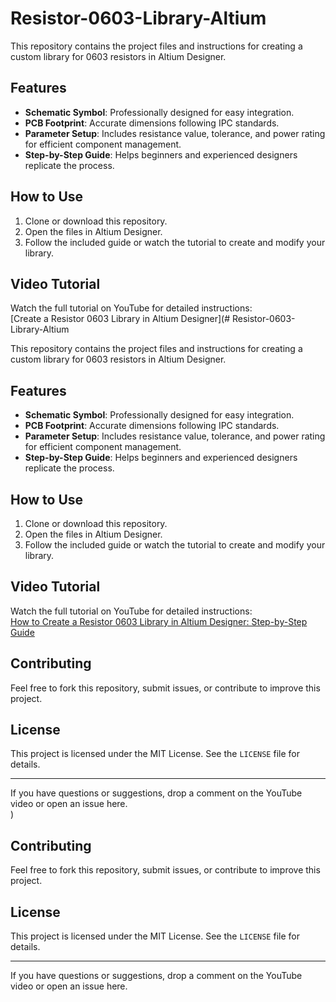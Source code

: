 # Resistor-0603-Library-Altium  

This repository contains the project files and instructions for creating a custom library for 0603 resistors in Altium Designer.  

## Features  
- **Schematic Symbol**: Professionally designed for easy integration.  
- **PCB Footprint**: Accurate dimensions following IPC standards.  
- **Parameter Setup**: Includes resistance value, tolerance, and power rating for efficient component management.  
- **Step-by-Step Guide**: Helps beginners and experienced designers replicate the process.  

## How to Use  
1. Clone or download this repository.  
2. Open the files in Altium Designer.  
3. Follow the included guide or watch the tutorial to create and modify your library.  

## Video Tutorial  
Watch the full tutorial on YouTube for detailed instructions:  
[Create a Resistor 0603 Library in Altium Designer](# Resistor-0603-Library-Altium  

This repository contains the project files and instructions for creating a custom library for 0603 resistors in Altium Designer.  

## Features  
- **Schematic Symbol**: Professionally designed for easy integration.  
- **PCB Footprint**: Accurate dimensions following IPC standards.  
- **Parameter Setup**: Includes resistance value, tolerance, and power rating for efficient component management.  
- **Step-by-Step Guide**: Helps beginners and experienced designers replicate the process.  

## How to Use  
1. Clone or download this repository.  
2. Open the files in Altium Designer.  
3. Follow the included guide or watch the tutorial to create and modify your library.  

## Video Tutorial  
Watch the full tutorial on YouTube for detailed instructions:  
[How to Create a Resistor 0603 Library in Altium Designer: Step-by-Step Guide](https://www.youtube.com/watch?v=YOUR_VIDEO_LINK)  

## Contributing  
Feel free to fork this repository, submit issues, or contribute to improve this project.  

## License  
This project is licensed under the MIT License. See the `LICENSE` file for details.  

---  

If you have questions or suggestions, drop a comment on the YouTube video or open an issue here.  
)  

## Contributing  
Feel free to fork this repository, submit issues, or contribute to improve this project.  

## License  
This project is licensed under the MIT License. See the `LICENSE` file for details.  

---  

If you have questions or suggestions, drop a comment on the YouTube video or open an issue here.  
